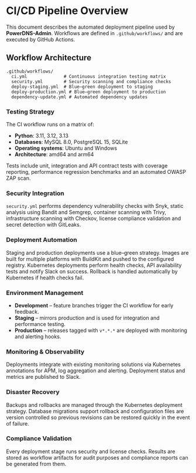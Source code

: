 # CI/CD Pipeline Overview

This document describes the automated deployment pipeline used by **PowerDNS-Admin**.  Workflows are defined in `.github/workflows/` and are executed by GitHub Actions.

## Workflow Architecture

```
.github/workflows/
  ci.yml              # Continuous integration testing matrix
  security.yml        # Security scanning and compliance checks
  deploy-staging.yml  # Blue–green deployment to staging
  deploy-production.yml # Blue–green deployment to production
  dependency-update.yml # Automated dependency updates
```

### Testing Strategy

The CI workflow runs on a matrix of:

- **Python**: 3.11, 3.12, 3.13
- **Databases**: MySQL 8.0, PostgreSQL 15, SQLite
- **Operating systems**: Ubuntu and Windows
- **Architecture**: amd64 and arm64

Tests include unit, integration and API contract tests with coverage reporting, performance regression benchmarks and an automated OWASP ZAP scan.

### Security Integration

`security.yml` performs dependency vulnerability checks with Snyk, static analysis using Bandit and Semgrep, container scanning with Trivy, infrastructure scanning with Checkov, license compliance validation and secret detection with GitLeaks.

### Deployment Automation

Staging and production deployments use a blue–green strategy. Images are built for multiple platforms with BuildKit and pushed to the configured registry. Kubernetes deployments perform health checks, API availability tests and notify Slack on success. Rollback is handled automatically by Kubernetes if health checks fail.

### Environment Management

- **Development** – feature branches trigger the CI workflow for early feedback.
- **Staging** – mirrors production and is used for integration and performance testing.
- **Production** – releases tagged with `v*.*.*` are deployed with monitoring and alerting hooks.

### Monitoring & Observability

Deployments integrate with existing monitoring solutions via Kubernetes annotations for APM, log aggregation and alerting. Deployment status and metrics are published to Slack.

### Disaster Recovery

Backups and rollbacks are managed through the Kubernetes deployment strategy. Database migrations support rollback and configuration files are version controlled so previous revisions can be restored quickly in the event of failure.

### Compliance Validation

Every deployment stage runs security and license checks. Results are stored as workflow artifacts for audit purposes and compliance reports can be generated from them.
